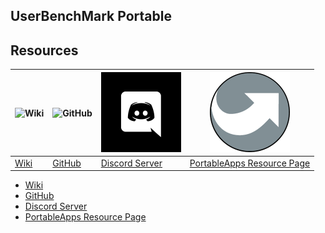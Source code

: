 ## UserBenchMark Portable
## Resources
|![Wiki](https://github.com/JarlPenguin/JarlPenguin.github.io/blob/master/assets/icons/Octions-repo.png)|![GitHub](https://github.com/JarlPenguin/JarlPenguin.github.io/blob/master/assets/icons/Octions-mark-github.png)|![Discord Server](https://github.com/JarlPenguin/JarlPenguin.github.io/blob/master/assets/icons/Discord-Emblem.png)|![PortableApps Resource Page](https://github.com/JarlPenguin/JarlPenguin.github.io/blob/master/assets/icons/PortableApps.png)|   
|-------------------------------------------------------------------|---------------------------------------------------------------------------------------------------------------------------|----------------------------------------------|-------------------------------------------------------------------|
|[Wiki](https://github.com/JarlPenguin/UserBenchMarkPortable/wiki)|[GitHub](https://github.com/JarlPenguin/UserBenchMarkPortable)|[Discord Server](https://discord.gg/VVuZHqT)|[PortableApps Resource Page](https://portableapps.com/node/58071)|
- [Wiki](https://github.com/JarlPenguin/UserBenchMarkPortable/wiki)
- [GitHub](https://github.com/JarlPenguin/UserBenchMarkPortable)
- [Discord Server](https://discord.gg/VVuZHqT)
- [PortableApps Resource Page](https://portableapps.com/node/58071)
